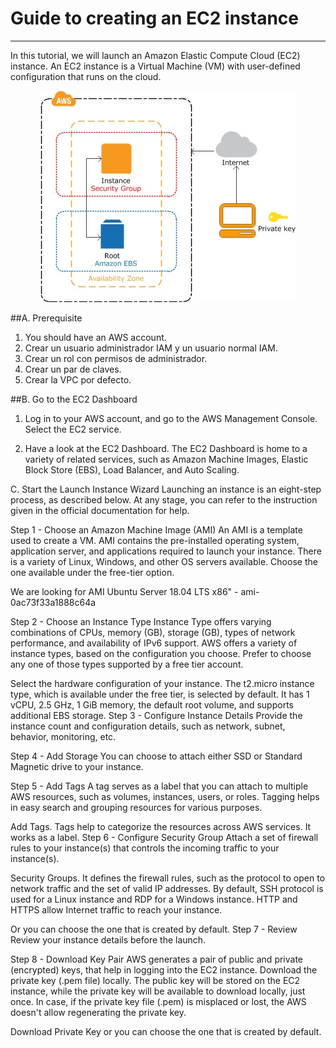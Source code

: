# Guide to creating an EC2 instance
---
In this tutorial, we will launch an Amazon Elastic Compute Cloud (EC2) instance. An EC2 instance is a Virtual Machine (VM) with user-defined configuration that runs on the cloud.

<p align="center">
    <img src ="./images/EC2Creation1.jpg" />
</p>

##A. Prerequisite

1. You should have an AWS account.
2. Crear un usuario administrador IAM y un usuario normal IAM.
3. Crear un rol con permisos de administrador.
4. Crear un par de claves.
5. Crear la VPC por defecto.

##B. Go to the EC2 Dashboard

1. Log in to your AWS account, and go to the AWS Management Console. Select the EC2 service.


2.	Have a look at the EC2 Dashboard. The EC2 Dashboard is home to a variety of related services, such as Amazon Machine Images, Elastic Block Store (EBS), Load Balancer, and Auto Scaling. 
 
C. Start the Launch Instance Wizard
Launching an instance is an eight-step process, as described below. At any stage, you can refer to the instruction given in the official documentation for help.
 
Step 1 - Choose an Amazon Machine Image (AMI)
An AMI is a template used to create a VM. AMI contains the pre-installed operating system, application server, and applications required to launch your instance. There is a variety of Linux, Windows, and other OS servers available. Choose the one available under the free-tier option.
 
We are looking for AMI Ubuntu Server 18.04 LTS x86" - ami-0ac73f33a1888c64a
 
Step 2 - Choose an Instance Type
Instance Type offers varying combinations of CPUs, memory (GB), storage (GB), types of network performance, and availability of IPv6 support. AWS offers a variety of instance types, based on the configuration you choose. Prefer to choose any one of those types supported by a free tier account. 
 
Select the hardware configuration of your instance. The t2.micro instance type, which is available under the free tier, is selected by default. It has 1 vCPU, 2.5 GHz, 1 GiB memory, the default root volume, and supports additional EBS storage.
Step 3 - Configure Instance Details
Provide the instance count and configuration details, such as network, subnet, behavior, monitoring, etc.
 
Step 4 - Add Storage
You can choose to attach either SSD or Standard Magnetic drive to your instance.
 
Step 5 - Add Tags
A tag serves as a label that you can attach to multiple AWS resources, such as volumes, instances, users, or roles. Tagging helps in easy search and grouping resources for various purposes.

 
Add Tags. Tags help to categorize the resources across AWS services. It works as a label. 
Step 6 - Configure Security Group
Attach a set of firewall rules to your instance(s) that controls the incoming traffic to your instance(s).
 
Security Groups. It defines the firewall rules, such as the protocol to open to network traffic and the set of valid IP addresses. By default, SSH protocol is used for a Linux instance and RDP for a Windows instance. HTTP and HTTPS allow Internet traffic to reach your instance.
 
 
Or you can choose the one that is created by default.
Step 7 - Review
Review your instance details before the launch.
 
Step 8 - Download Key Pair
AWS generates a pair of public and private (encrypted) keys, that help in logging into the EC2 instance. Download the private key (.pem file) locally. The public key will be stored on the EC2 instance, while the private key will be available to download locally, just once. In case, if the private key file (.pem) is misplaced or lost, the AWS doesn't allow regenerating the private key. 
  
Download Private Key or you can choose the one that is created by default.
